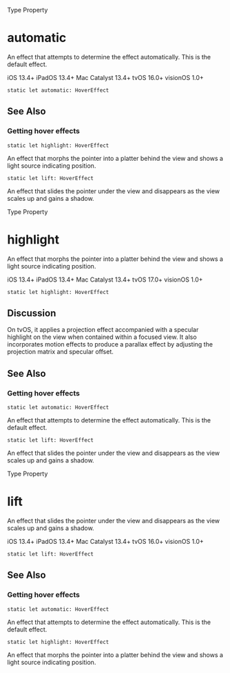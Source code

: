 Type Property

# automatic

An effect that attempts to determine the effect automatically. This is the
default effect.

iOS 13.4+  iPadOS 13.4+  Mac Catalyst 13.4+  tvOS 16.0+  visionOS 1.0+

    
    
    static let automatic: HoverEffect

## See Also

### Getting hover effects

`static let highlight: HoverEffect`

An effect that morphs the pointer into a platter behind the view and shows a
light source indicating position.

`static let lift: HoverEffect`

An effect that slides the pointer under the view and disappears as the view
scales up and gains a shadow.

Type Property

# highlight

An effect that morphs the pointer into a platter behind the view and shows a
light source indicating position.

iOS 13.4+  iPadOS 13.4+  Mac Catalyst 13.4+  tvOS 17.0+  visionOS 1.0+

    
    
    static let highlight: HoverEffect

## Discussion

On tvOS, it applies a projection effect accompanied with a specular highlight
on the view when contained within a focused view. It also incorporates motion
effects to produce a parallax effect by adjusting the projection matrix and
specular offset.

## See Also

### Getting hover effects

`static let automatic: HoverEffect`

An effect that attempts to determine the effect automatically. This is the
default effect.

`static let lift: HoverEffect`

An effect that slides the pointer under the view and disappears as the view
scales up and gains a shadow.

Type Property

# lift

An effect that slides the pointer under the view and disappears as the view
scales up and gains a shadow.

iOS 13.4+  iPadOS 13.4+  Mac Catalyst 13.4+  tvOS 16.0+  visionOS 1.0+

    
    
    static let lift: HoverEffect

## See Also

### Getting hover effects

`static let automatic: HoverEffect`

An effect that attempts to determine the effect automatically. This is the
default effect.

`static let highlight: HoverEffect`

An effect that morphs the pointer into a platter behind the view and shows a
light source indicating position.

